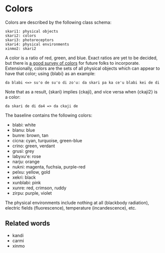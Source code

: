 # Colors

Colors are described by the following class schema:

    skari1: physical objects
    skari2: colors
    skari3: photoreceptors
    skari4: physical environments
    xinmo2: skari2

A color is a ratio of red, green, and blue. Exact ratios are yet to be
decided, but there is [a good survey of
colors](https://blog.xkcd.com/2010/05/03/color-survey-results/) for future
folks to incorporate. Extensionally, colors are the sets of all physical
objects which can appear to have that color; using {blabi} as an example:

    da blabi <=> su'o de su'o di zo'u: da skari pa ka ce'u blabi kei de di

Note that as a result, {skari} implies {ckaji}, and vice versa when {ckaji2}
is a color:

    da skari de di da4 => da ckaji de

The baseline contains the following colors:

* blabi: white
* blanu: blue
* bunre: brown, tan
* cicna: cyan, turquoise, green-blue
* crino: green, verdant
* grusi: grey
* labyxu'e: rose
* narju: orange
* nukni: magenta, fuchsia, purple-red
* pelxu: yellow, gold
* xekri: black
* xunblabi: pink
* xunre: red, crimson, ruddy
* zirpu: purple, violet

The physical environments include nothing at all (blackbody radiation),
electric fields (fluorescence), temperature (incandescence), etc.

## Related words

* kandi
* carmi
* xinmo
